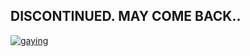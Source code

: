 



<!-- ABOUT THE PROJECT -->
## DISCONTINUED. MAY COME BACK..

[![gaying](https://user-images.githubusercontent.com/98061795/210173686-902b99cb-8e6f-4bd4-ba5a-4bd9f2e5f6dd.png)](https://dsc.gg/gaying)
